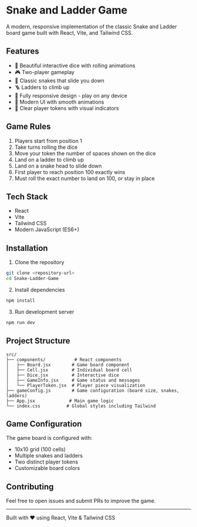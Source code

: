 # Snake and Ladder Game

A modern, responsive implementation of the classic Snake and Ladder board game built with React, Vite, and Tailwind CSS.


## Features

- 🎲 Beautiful interactive dice with rolling animations
- 🎮 Two-player gameplay
- 🐍 Classic snakes that slide you down
- 🪜 Ladders to climb up
- 📱 Fully responsive design - play on any device
- 🎨 Modern UI with smooth animations
- 🎯 Clear player tokens with visual indicators

## Game Rules

1. Players start from position 1
2. Take turns rolling the dice
3. Move your token the number of spaces shown on the dice
4. Land on a ladder to climb up
5. Land on a snake head to slide down
6. First player to reach position 100 exactly wins
7. Must roll the exact number to land on 100, or stay in place

## Tech Stack

- React 
- Vite
- Tailwind CSS
- Modern JavaScript (ES6+)

## Installation

1. Clone the repository
```bash
git clone <repository-url>
cd Snake-Ladder-Game
```

2. Install dependencies
```bash
npm install
```

3. Run development server
```bash
npm run dev
```

## Project Structure

```
src/
├── components/           # React components
│   ├── Board.jsx        # Game board component
│   ├── Cell.jsx         # Individual board cell
│   ├── Dice.jsx         # Interactive dice
│   ├── GameInfo.jsx     # Game status and messages
│   └── PlayerToken.jsx  # Player piece visualization
├── gameConfig.js        # Game configuration (board size, snakes, ladders)
├── App.jsx             # Main game logic
└── index.css          # Global styles including Tailwind
```

## Game Configuration

The game board is configured with:
- 10x10 grid (100 cells)
- Multiple snakes and ladders
- Two distinct player tokens
- Customizable board colors

## Contributing

Feel free to open issues and submit PRs to improve the game.


---

Built with ❤️ using React, Vite & Tailwind CSS